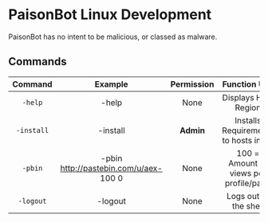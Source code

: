 # PaisonBot Linux Development
PaisonBot has no intent to be malicious, or classed as malware.

## Commands
|   Command   |      Example                                   | Permission |       Function Use                      |
|:-----------:|:----------------------------------------------:|:----------:|:---------------------------------------:|
| `-help`     | -help                                          | None       | Displays Help Region                    |
| `-install`  | -install                                       | __Admin__  | Installs Requirements to hosts in list  |
| `-pbin`     | -pbin http://pastebin.com/u/aex- 100 0         | None       | 100 = Amount of views per profile/page  |
| `-logout`   | -logout                                        | None       | Logs out of the shell                   |
